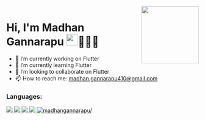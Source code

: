  <img align ="right" src = "https://i.imgur.com/w4pKOQi.jpg" width="150" height="150">
 
 # Hi, I'm Madhan Gannarapu <img src="https://raw.githubusercontent.com/MartinHeinz/MartinHeinz/master/wave.gif" width="30px">👨🏻‍💻
 

- 🔭 I’m currently working on Flutter
- 🌱 I’m currently learning Flutter
- 👯 I’m looking to collaborate on Flutter
- 📫 How to reach me: madhan.gannarapu410@gmail.com

### Languages:
<p>
 <a href="https://flutter.dev/"  target="_blank">
    <img src="https://img.shields.io/badge/Flutter-blue?style=flat&logo=Flutter">
  </a>
   <a href="https://angular.io/" target="_blank">
    <img src="https://img.shields.io/badge/Angular-red?style=flat&logo=Angular">
  </a> 
  <a href="https://nodejs.org/en/" target="_blank">
    <img src="https://img.shields.io/badge/Node.js-green?style=flat&logo=Node.js&logoColor=white">
  </a> 
  <a href="https://www.postgresql.org/" target="_blank">
    <img src="https://img.shields.io/badge/PostgreSQL-blue?style=flat&logo=Postgresql">
  </a>
 <a href="#"> <img src=https://komarev.com/ghpvc/?username=madhangannarapu alt=madhangannarapu/></a>
</p>

